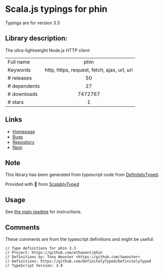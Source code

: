 
# Scala.js typings for phin

Typings are for version 3.3

## Library description:
The ultra-lightweight Node.js HTTP client

|                    |                 |
| ------------------ | :-------------: |
| Full name          | phin |
| Keywords           | http, https, request, fetch, ajax, url, uri |
| # releases         | 50 |
| # dependents       | 27 |
| # downloads        | 7472767 |
| # stars            | 1 |

## Links
- [Homepage](https://github.com/ethanent/phin)
- [Bugs](https://github.com/ethanent/phin/issues)
- [Repository](https://github.com/ethanent/phin)
- [Npm](https://www.npmjs.com/package/phin)
    


## Note
This library has been generated from typescript code from [DefinitelyTyped](https://definitelytyped.org).

Provided with :purple_heart: from [ScalablyTyped](https://github.com/oyvindberg/ScalablyTyped)

## Usage
See [the main readme](../../readme.md) for instructions.

## Comments

These comments are from the typescript definitions and might be useful:
```
// Type definitions for phin 3.3
// Project: https://github.com/ethanent/phin
// Definitions by: Tony Wooster <https://github.com/twooster>
// Definitions: https://github.com/DefinitelyTyped/DefinitelyTyped
// TypeScript Version: 3.0

```

